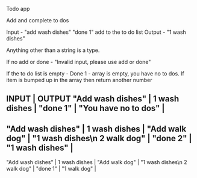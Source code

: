 Todo app

Add and complete to dos

Input - "add wash dishes"
"done 1"
add to the to do list
Output - "1 wash dishes"

Anything other than a string is a type.

If no add or done - "Invalid input, please use add or done"

If the to do list is empty - Done 1 - array is empty, you have no to dos.
If item is bumped up in the array then return another number


INPUT | OUTPUT
"Add wash dishes" | 1 wash dishes |
"done 1"          | "You have no to dos" |
-------------------------------------
"Add wash dishes" | 1 wash dishes |
"Add walk dog"    | "1 wash dishes\n 2 walk dog"  |
"done 2"          | "1 wash dishes" |
-------------------------------------
"Add wash dishes" | 1 wash dishes |
"Add walk dog"    | "1 wash dishes\n 2 walk dog"  |
"done 1"          | "1 walk dog" |




